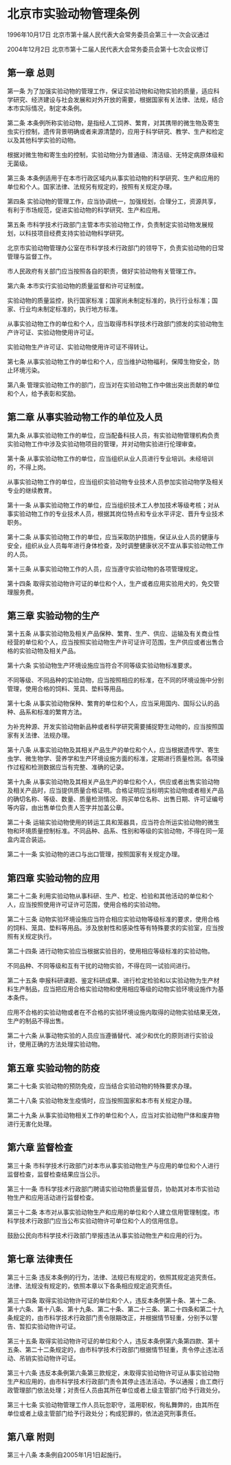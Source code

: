 # 北京市实验动物管理条例

1996年10月17日 北京市第十届人民代表大会常务委员会第三十一次会议通过

2004年12月2日 北京市第十二届人民代表大会常务委员会第十七次会议修订

<!-- INFO END -->
## 第一章  总则

第一条 为了加强实验动物的管理工作，保证实验动物和动物实验的质量，适应科学研究、经济建设与社会发展和对外开放的需要，根据国家有关法律、法规，结合本市实际情况，制定本条例。

第二条 本条例所称实验动物，是指经人工饲养、繁育，对其携带的微生物及寄生虫实行控制，遗传背景明确或者来源清楚的，应用于科学研究、教学、生产和检定以及其他科学实验的动物。

根据对微生物和寄生虫的控制，实验动物分为普通级、清洁级、无特定病原体级和无菌级。

第三条 本条例适用于在本市行政区域内从事实验动物的科学研究、生产和应用的单位和个人。国家法律、法规另有规定的，按照有关规定办理。

第四条 实验动物的管理工作，应当协调统一，加强规划，合理分工，资源共享，有利于市场规范，促进实验动物的科学研究、生产和应用。

第五条 市科学技术行政部门主管本市实验动物工作，负责制定实验动物发展规划，以科技项目经费支持实验动物科学研究。

北京市实验动物管理办公室在市科学技术行政部门的领导下，负责实验动物的日常管理与监督工作。

市人民政府有关部门应当按照各自的职责，做好实验动物有关管理工作。

第六条 本市实行实验动物的质量监督和许可证制度。

实验动物的质量监控，执行国家标准；国家尚未制定标准的，执行行业标准；国家、行业均未制定标准的，执行地方标准。

从事实验动物工作的单位和个人，应当取得市科学技术行政部门颁发的实验动物生产许可证、实验动物使用许可证。

实验动物生产许可证、实验动物使用许可证不得转让。

第七条 从事实验动物工作的单位和个人，应当维护动物福利，保障生物安全，防止环境污染。

第八条 管理实验动物工作的部门，应当对在实验动物工作中做出突出贡献的单位和个人，给予表彰和奖励。

## 第二章  从事实验动物工作的单位及人员

第九条 从事实验动物工作的单位，应当配备科技人员，有实验动物管理机构负责实验动物工作中涉及实验动物项目的管理，并对动物实验进行伦理审查。

第十条 从事实验动物工作的单位，应当组织从业人员进行专业培训。未经培训的，不得上岗。

从事实验动物工作的单位，应当组织实验动物专业技术人员参加实验动物学及相关专业的继续教育。

第十一条 从事实验动物工作的单位，应当组织技术工人参加技术等级考核；对从事实验动物工作的专业技术人员，根据其岗位特点和专业水平评定、晋升专业技术职务。

第十二条 从事实验动物工作的单位，应当采取防护措施，保证从业人员的健康与安全，组织从业人员每年进行身体检查，及时调整健康状况不宜从事实验动物工作的人员。

第十三条 从事实验动物工作的人员，应当遵守实验动物的各项管理规定。

第十四条 取得实验动物许可证的单位和个人，生产或者应用实验用犬的，免交管理服务费。

## 第三章  实验动物的生产

第十五条 从事实验动物及相关产品保种、繁育、生产、供应、运输及有关商业性经营的单位和个人，应当按照实验动物生产许可证许可范围，生产供应或者出售合格的实验动物及相关产品。

第十六条 实验动物生产环境设施应当符合不同等级实验动物标准要求。

不同等级、不同品种的实验动物，应当按照相应的标准，在不同的环境设施中分别管理，使用合格的饲料、笼具、垫料等用品。

第十七条 从事实验动物保种、繁育的单位和个人，应当采用国内、国际公认的品种、品系和标准的繁育方法。

为补充种源、开发实验动物新品种或者科学研究需要捕捉野生动物的，应当按照国家有关法律、法规办理。

第十八条 从事实验动物及其相关产品生产的单位和个人，应当根据遗传学、寄生虫学、微生物学、营养学和生产环境设施方面的标准，定期进行质量检测。各项操作过程和检测数据应当有完整、准确的记录。

第十九条 从事实验动物及其相关产品生产的单位和个人，供应或者出售实验动物及相关产品时，应当提供质量合格证明。合格证明应当标明实验动物或者相关产品的确切名称、等级、数量、质量检测情况、购买单位名称、出售日期、许可证编号等内容，由出售单位负责人签字并加盖公章。

第二十条 运输实验动物使用的转运工具和笼器具，应当符合所运实验动物的微生物和环境质量控制标准。不同品种、品系、性别和等级的实验动物，不得在同一笼盒内混合装运。

第二十一条 实验动物的进口与出口管理，按照国家有关规定办理。

## 第四章  实验动物的应用

第二十二条 利用实验动物从事科研、生产、检定、检验和其他活动的单位和个人，应当按照使用许可证许可范围，使用合格的实验动物。

第二十三条 动物实验环境设施应当符合相应实验动物等级标准的要求，使用合格的饲料、笼具、垫料等用品。涉及放射性和感染性等有特殊要求的实验室，应当按照有关规定执行。

第二十四条 进行动物实验应当根据实验目的，使用相应等级标准的实验动物。

不同品种、不同等级和互有干扰的动物实验，不得在同一试验间进行。

第二十五条 申报科研课题、鉴定科研成果、进行检定检验和以实验动物为生产材料生产制品，应当把应用合格实验动物和使用相应等级的动物实验环境设施作为基本条件。

应用不合格的实验动物或者在不合格的实验环境设施内取得的动物实验结果无效，生产的制品不得出售。

第二十六条 从事动物实验的人员应当遵循替代、减少和优化的原则进行实验设计，使用正确的方法处理实验动物。

## 第五章  实验动物的防疫

第二十七条 实验动物的预防免疫，应当结合实验动物的特殊要求办理。

第二十八条 实验动物发生疫情时，应当按照国家和本市有关规定办理。

第二十九条 从事实验动物相关工作的单位和个人，应当对实验动物尸体和废弃物进行无害化处理。

## 第六章  监督检查

第三十条 市科学技术行政部门对本市从事实验动物生产与应用的单位和个人进行监督检查，监督检查结果应当公示。

第三十一条 市科学技术行政部门聘请实验动物质量监督员，协助其对本市实验动物生产和应用活动进行监督检查。

第三十二条 本市对从事实验动物生产和应用的单位和个人建立信用管理制度。市科学技术行政部门应当公布实验动物许可单位和个人的信用信息。

鼓励公民向市科学技术行政部门举报违法从事实验动物生产和应用的行为。

## 第七章  法律责任

第三十三条 违反本条例的行为，法律、法规已有规定的，依照其规定追究责任。法律、法规没有规定的，依照本章以下各条相应规定追究责任。

第三十四条 取得实验动物许可证的单位和个人，违反本条例第十条、第十二条、第十六条、第十八条、第十九条、第二十条、第二十三条、第二十四条和第二十九条规定的，由市科学技术行政部门责令限期改正，并根据情节轻重，分别予以警告、暂扣实验动物许可证。

第三十五条 取得实验动物许可证的单位和个人，违反本条例第六条第四款、第十五条、第二十二条规定的，由市科学技术行政部门根据情节轻重，责令停止违法活动、吊销实验动物许可证。

第三十六条 违反本条例第六条第三款规定，未取得实验动物许可证从事实验动物生产和应用的，由市科学技术行政部门责令其停止违法活动，予以通报；由工商行政管理部门依法处理；对责任人员由其所在单位或者上级主管部门给予行政处分。

第三十七条 实验动物管理工作人员玩忽职守，滥用职权，徇私舞弊的，由其所在单位或者上级主管部门给予行政处分；构成犯罪的，依法追究刑事责任。

## 第八章  附则

第三十八条 本条例自2005年1月1日起施行。

